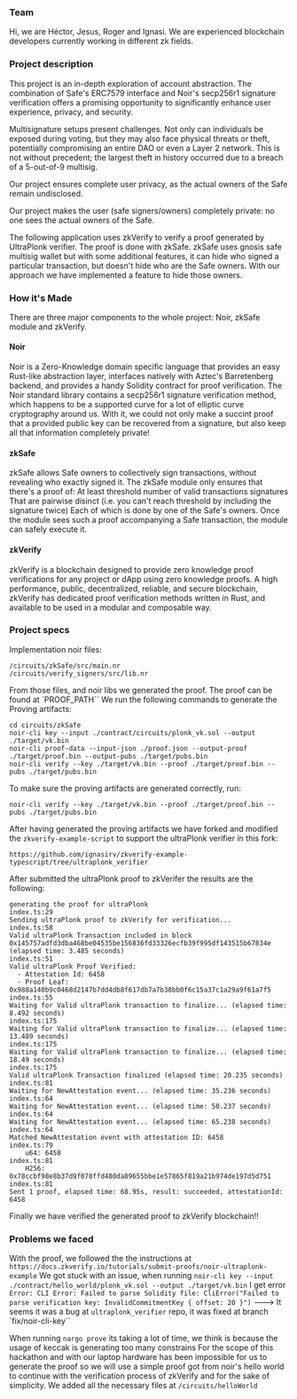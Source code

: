 ### Team
Hi, we are Héctor, Jesus, Roger and Ignasi. We are experienced blockchain developers currently working in different zk fields.

### Project description

This project is an in-depth exploration of account abstraction. The combination of Safe's ERC7579 interface and Noir's secp256r1 signature verification offers a promising opportunity to significantly enhance user experience, privacy, and security.

Multisignature setups present challenges. Not only can individuals be exposed during voting, but they may also face physical threats or theft, potentially compromising an entire DAO or even a Layer 2 network. This is not without precedent; the largest theft in history occurred due to a breach of a 5-out-of-9 multisig.

Our project ensures complete user privacy, as the actual owners of the Safe remain undisclosed.

Our project makes the user (safe signers/owners) completely private: no one sees the actual owners of the Safe.

The following application uses zkVerify to verify a proof generated by UltraPlonk verifier. The proof is done with zkSafe. zkSafe uses gnosis safe multisig wallet but with some additional features, it can hide who signed a particular transaction, but doesn't hide who are the Safe owners. With our approach we have implemented a feature to hide those owners. <br>

### How it's Made
There are three major components to the whole project: Noir, zkSafe module and zkVerify.

#### Noir
Noir is a Zero-Knowledge domain specific language that provides an easy Rust-like abstraction layer, interfaces natively with Aztec's Barretenberg backend, and provides a handy Solidity contract for proof verification. The Noir standard library contains a secp256r1 signature verification method, which happens to be a supported curve for a lot of elliptic curve cryptography around us. With it, we could not only make a succint proof that a provided public key can be recovered from a signature, but also keep all that information completely private!

#### zkSafe
zkSafe allows Safe owners to collectively sign transactions, without revealing who exactly signed it. The zkSafe module only ensures that there's a proof of:
At least threshold number of valid transactions signatures
That are pairwise disinct (i.e. you can't reach threshold by including the signature twice)
Each of which is done by one of the Safe's owners.
Once the module sees such a proof accompanying a Safe transaction, the module can safely execute it.

#### zkVerify
zkVerify is a blockchain designed to provide zero knowledge proof verifications for any project or dApp using zero knowledge proofs. A high performance, public, decentralized, reliable, and secure blockchain, zkVerify has dedicated proof verification methods written in Rust, and available to be used in a modular and composable way.

### Project specs
Implementation noir files:
```
/circuits/zkSafe/src/main.nr
/circuits/verify_signers/src/lib.nr
```
From those files, and noir libs we generated the proof.
The proof can be found at `PROOF_PATH``
We run the following commands to generate the Proving artifacts:
````
cd circuits/zkSafe
noir-cli key --input ./contract/circuits/plonk_vk.sol --output ./target/vk.bin
noir-cli proof-data --input-json ./proof.json --output-proof ./target/proof.bin --output-pubs ./target/pubs.bin
noir-cli verify --key ./target/vk.bin --proof ./target/proof.bin --pubs ./target/pubs.bin
````
To make sure the proving artifacts are generated correctly, run:

````
noir-cli verify --key ./target/vk.bin --proof ./target/proof.bin --pubs ./target/pubs.bin
````

After having generated the proving artifacts we have forked and modified the `zkverify-example-script` to support the ultraPlonk verifier in this fork:
```
https://github.com/ignasirv/zkverify-example-typescript/tree/ultraplonk_verifier
`````

After submitted the ultraPlonk proof to zkVerifer the results are the following:

````
generating the proof for ultraPlonk
index.ts:29
Sending ultraPlonk proof to zkVerify for verification...
index.ts:58
Valid ultraPlonk Transaction included in block 0x145757adfd3dba468be04535be156836fd33326ecfb39f995df143515b67834e (elapsed time: 3.485 seconds)
index.ts:51
Valid ultraPlonk Proof Verified:
  - Attestation Id: 6458
  - Proof Leaf: 0x988a140b9c0468d2147b7dd4db8f617db7a7b38bb0f6c15a37c1a29a9f61a7f5
index.ts:55
Waiting for Valid ultraPlonk transaction to finalize... (elapsed time: 8.492 seconds)
index.ts:175
Waiting for Valid ultraPlonk transaction to finalize... (elapsed time: 13.489 seconds)
index.ts:175
Waiting for Valid ultraPlonk transaction to finalize... (elapsed time: 18.49 seconds)
index.ts:175
Valid ultraPlonk Transaction finalized (elapsed time: 20.235 seconds)
index.ts:81
Waiting for NewAttestation event... (elapsed time: 35.236 seconds)
index.ts:64
Waiting for NewAttestation event... (elapsed time: 50.237 seconds)
index.ts:64
Waiting for NewAttestation event... (elapsed time: 65.238 seconds)
index.ts:64
Matched NewAttestation event with attestation ID: 6458
index.ts:79
	u64: 6458
index.ts:81
	H256: 0x78ccbf98e8b37d9f078ffd480da89655bbe1e57865f819a21b974de197d5d751
index.ts:81
Sent 1 proof, elapsed time: 68.95s, result: succeeded, attestationId: 6458
````

Finally we have verified the generated proof to zkVerify blockchain!!

### Problems we faced
With the proof, we followed the the instructions at `https://docs.zkverify.io/tutorials/submit-proofs/noir-ultraplonk-example` 
We got stuck with an issue, when running `noir-cli key --input ./contract/hello_world/plonk_vk.sol --output ./target/vk.bin` 
I get error `Error: CLI Error: Failed to parse Solidity file: CliError("Failed to parse verification key: InvalidCommitmentKey { offset: 20 }")`
---> It seems it was a bug at `ultraplonk_verifier` repo, it was fixed at branch `fix/noir-cli-key``

When running `nargo prove` its taking a lot of time, we think is because the usage of keccak is generating too many constrains
For the scope of this hackathon and with our laptop hardware has been impossible for us to generate the proof so we will use a simple proof got from noir's hello world to continue with the verification process of zkVerify and for the sake of simplicity. We added all the necessary files at `/circuits/helloWorld`





